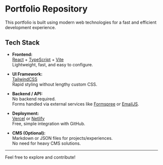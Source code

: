 # Portfolio Repository

This portfolio is built using modern web technologies for a fast and efficient development experience.

## Tech Stack

- **Frontend:**  
  [React](https://react.dev/) + [TypeScript](https://www.typescriptlang.org/) + [Vite](https://vitejs.dev/)  
  Lightweight, fast, and easy to configure.

- **UI Framework:**  
  [TailwindCSS](https://tailwindcss.com/)  
  Rapid styling without lengthy custom CSS.

- **Backend / API:**  
  No backend required.  
  Forms handled via external services like [Formspree](https://formspree.io/) or [EmailJS](https://www.emailjs.com/).

- **Deployment:**  
  [Vercel](https://vercel.com/) or [Netlify](https://www.netlify.com/)  
  Free, simple integration with GitHub.

- **CMS (Optional):**  
  Markdown or JSON files for projects/experiences.  
  No need for heavy CMS solutions.

---

Feel free to explore and contribute!